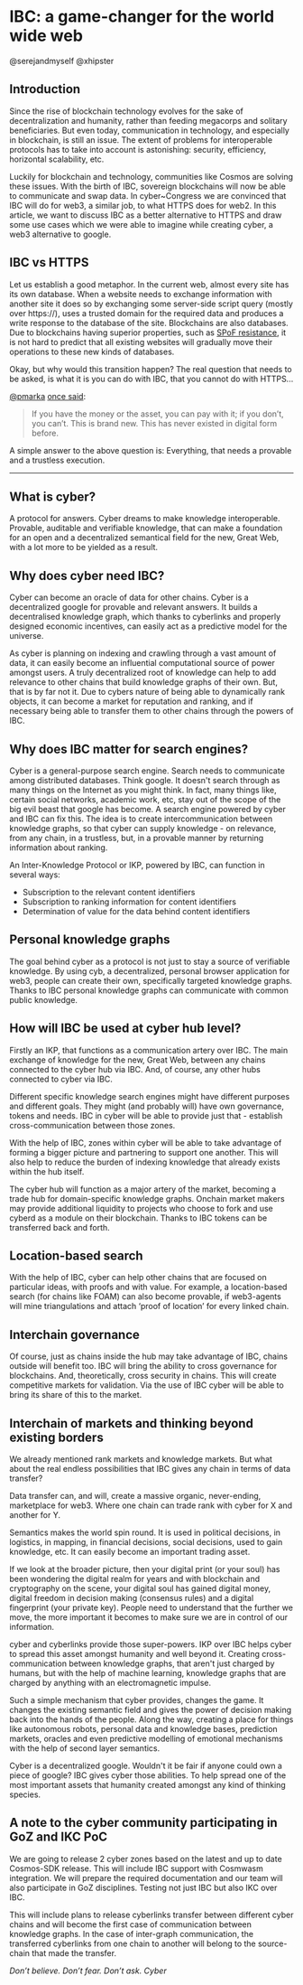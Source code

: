 # IBC: a game-changer for the world wide web

@serejandmyself @xhipster

## Introduction

Since the rise of blockchain technology evolves for the sake of decentralization and humanity, rather than feeding megacorps and solitary beneficiaries. But even today, communication in technology, and especially in blockchain, is still an issue. The extent of problems for interoperable protocols has to take into account is astonishing: security, efficiency, horizontal scalability, etc.

Luckily for blockchain and technology, communities like Cosmos are solving these issues. With the birth of IBC, sovereign blockchains will now be able to communicate and swap data. In cyber~Congress we are convinced that IBC will do for web3, a similar job, to what HTTPS does for web2. In this article, we want to discuss IBC as a better alternative to HTTPS and draw some use cases which we were able to imagine while creating cyber, a web3 alternative to google.

## IBC vs HTTPS

Let us establish a good metaphor. In the current web, almost every site has its own database. When a website needs to exchange information with another site it does so by exchanging some server-side script query (mostly over https://), uses a trusted domain for the required data and produces a write response to the database of the site. Blockchains are also databases. Due to blockchains having superior properties, such as [SPoF resistance](https://en.wikipedia.org/wiki/Single_point_of_failure), it is not hard to predict that all existing websites will gradually move their operations to these new kinds of databases.

Okay, but why would this transition happen? The real question that needs to be asked, is what it is you can do with IBC, that you cannot do with HTTPS...

[@pmarka](https://en.wikipedia.org/wiki/Marc_Andreessen) [once said](https://dealbook.nytimes.com/2014/01/21/why-bitcoin-matters/):

> If you have the money or the asset, you can pay with it; if you don’t, you can’t. This is brand new. This has never existed in digital form before.

A simple answer to the above question is: Everything, that needs a provable and a trustless execution. 

_____________________________________________________________________________

## What is cyber?

A protocol for answers. Cyber dreams to make knowledge interoperable. Provable, auditable and verifiable knowledge, that can make a foundation for an open and a decentralized semantical field for the new, Great Web, with a lot more to be yielded as a result.

## Why does cyber need IBC?

Cyber can become an oracle of data for other chains. Cyber is a decentralized google for provable and relevant answers. It builds a decentralised knowledge graph, which thanks to cyberlinks and properly designed economic incentives, can easily act as a predictive model for the universe.

As cyber is planning on indexing and crawling through a vast amount of data, it can easily become an influential computational source of power amongst users. A truly decentralized root of knowledge can help to add relevance to other chains that build knowledge graphs of their own. But, that is by far not it. Due to cybers nature of being able to dynamically rank objects, it can become a market for reputation and ranking, and if necessary being able to transfer them to other chains through the powers of IBC.

## Why does IBC matter for search engines?

Cyber is a general-purpose search engine. Search needs to communicate among distributed databases. Think google. It doesn't search through as many things on the Internet as you might think. In fact, many things like, certain social networks, academic work, etc, stay out of the scope of the big evil beast that google has become. A search engine powered by cyber and IBC can fix this. The idea is to create intercommunication between knowledge graphs, so that cyber can supply knowledge - on relevance, from any chain, in a trustless, but, in a provable manner by returning information about ranking.

An Inter-Knowledge Protocol or IKP, powered by IBC, can function in several ways:
- Subscription to the relevant content identifiers
- Subscription to ranking information for content identifiers
- Determination of value for the data behind content identifiers

## Personal knowledge graphs

The goal behind cyber as a protocol is not just to stay a source of verifiable knowledge. By using cyb, a decentralized, personal browser application for web3, people can create their own, specifically targeted knowledge graphs. Thanks to IBC personal knowledge graphs can communicate with common public knowledge.

## How will IBC be used at cyber hub level?

Firstly an IKP, that functions as a communication artery over IBC. The main exchange of knowledge for the new, Great Web, between any chains connected to the cyber hub via IBC. And, of course, any other hubs connected to cyber via IBC.

Different specific knowledge search engines might have different purposes and different goals. They might (and probably will) have own governance, tokens and needs. IBC in cyber will be able to provide just that - establish cross-communication between those zones.

With the help of IBC, zones within cyber will be able to take advantage of forming a bigger picture and partnering to support one another. This will also help to reduce the burden of indexing knowledge that already exists within the hub itself.

The cyber hub will function as a major artery of the market, becoming a trade hub for domain-specific knowledge graphs. Onchain market makers may provide additional liquidity to projects who choose to fork and use cyberd as a module on their blockchain. Thanks to IBC tokens can be transferred back and forth.

## Location-based search

With the help of IBC, cyber can help other chains that are focused on particular ideas, with proofs and with value. For example, a location-based search (for chains like FOAM) can also become provable, if web3-agents will mine triangulations and attach ‘proof of location’ for every linked chain.

## Interchain governance

Of course, just as chains inside the hub may take advantage of IBC, chains outside will benefit too. IBC will bring the ability to cross governance for blockchains. And, theoretically, cross security in chains. This will create competitive markets for validation. Via the use of IBC cyber will be able to bring its share of this to the market.

## Interchain of markets and thinking beyond existing borders

We already mentioned rank markets and knowledge markets. But what about the real endless possibilities that IBC gives any chain in terms of data transfer?

Data transfer can, and will, create a massive organic, never-ending, marketplace for web3. Where one chain can trade rank with cyber for X and another for Y.

Semantics makes the world spin round. It is used in political decisions, in logistics, in mapping, in financial decisions, social decisions, used to gain knowledge, etc. It can easily become an important trading asset.

If we look at the broader picture, then your digital print (or your soul) has been wondering the digital realm for years and with blockchain and cryptography on the scene, your digital soul has gained digital money, digital freedom in decision making (consensus rules) and a digital fingerprint (your private key). People need to understand that the further we move, the more important it becomes to make sure we are in control of our information.

cyber and cyberlinks provide those super-powers. IKP over IBC helps cyber to spread this asset amongst humanity and well beyond it. Creating cross-communication between knowledge graphs, that aren't just charged by humans, but with the help of machine learning, knowledge graphs that are charged by anything with an electromagnetic impulse.

Such a simple mechanism that cyber provides, changes the game. It changes the existing semantic field and gives the power of decision making back into the hands of the people. Along the way, creating a place for things like autonomous robots, personal data and knowledge bases, prediction markets, oracles and even predictive modelling of emotional mechanisms with the help of second layer semantics.

Cyber is a decentralized google. Wouldn't it be fair if anyone could own a piece of google? IBC gives cyber those abilities. To help spread one of the most important assets that humanity created amongst any kind of thinking species.

## A note to the cyber community participating in GoZ and IKC PoC

We are going to release 2 cyber zones based on the latest and up to date Cosmos-SDK release. This will include IBC support with Cosmwasm integration. We will prepare the required documentation and our team will also participate in GoZ disciplines. Testing not just IBC but also IKC over IBC. 

This will include plans to release cyberlinks transfer between different cyber chains and will become the first case of communication between knowledge graphs. In the case of inter-graph communication, the transferred cyberlinks from one chain to another will belong to the source-chain that made the transfer.  

_Don’t believe. Don’t fear. Don’t ask. Cyber_
